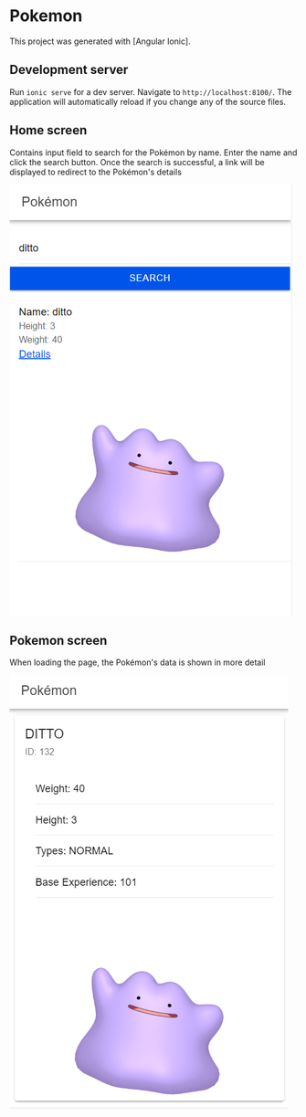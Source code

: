 # Pokemon

This project was generated with [Angular Ionic].

## Development server

Run `ionic serve` for a dev server. Navigate to `http://localhost:8100/`. The application will automatically reload if you change any of the source files.

## Home screen

Contains input field to search for the Pokémon by name. Enter the name and click the search button.
Once the search is successful, a link will be displayed to redirect to the Pokémon's details

![Exemple](./src/assets/images/home.PNG)


## Pokemon screen

When loading the page, the Pokémon's data is shown in more detail

![Exemple](./src/assets/images/pokemon.PNG)
